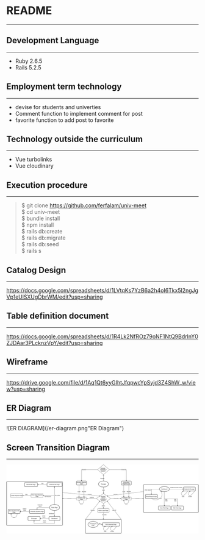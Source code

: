 # README
***

## Development Language
***
- Ruby 2.6.5
- Rails 5.2.5

## Employment term technology
***
- devise for students and univerties
- Comment function to implement comment for post
- favorite function to add post to favorite

## Technology outside the curriculum
***
- Vue turbolinks
- Vue cloudinary


## Execution procedure
***
> $ git clone https://github.com/ferfalam/univ-meet  
> $ cd univ-meet  
> $ bundle install  
> $ npm install  
> $ rails db:create  
> $ rails db:migrate  
> $ rails db:seed  
> $ rails s  

## Catalog Design 
***
<https://docs.google.com/spreadsheets/d/1LVtqKs7YzB6a2h4oI6Tkx5l2ngJgVp1eUlSXUgDbrWM/edit?usp=sharing>

## Table definition document
***
<https://docs.google.com/spreadsheets/d/1R4Lk2NfROz79oNF1NtQ9BdrlnY0ZJDAar3PLcknzVpY/edit?usp=sharing>

## Wireframe
***
<https://drive.google.com/file/d/1Aq1Qt6yyGIhtJfqpwcYpSyjd3Z4ShW_w/view?usp=sharing>

## ER Diagram
***
![ER DIAGRAM](/er-diagram.png"ER Diagram")

## Screen Transition Diagram
***
![Screen Tansition diagram](/screen-transition.jpg "Screen Tansition diagram")